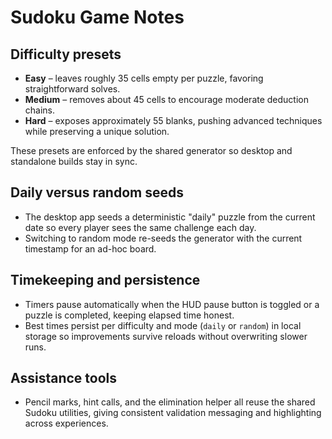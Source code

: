 # Sudoku Game Notes

## Difficulty presets
- **Easy** – leaves roughly 35 cells empty per puzzle, favoring straightforward solves.
- **Medium** – removes about 45 cells to encourage moderate deduction chains.
- **Hard** – exposes approximately 55 blanks, pushing advanced techniques while preserving a unique solution.

These presets are enforced by the shared generator so desktop and standalone builds stay in sync.

## Daily versus random seeds
- The desktop app seeds a deterministic "daily" puzzle from the current date so every player sees the same challenge each day.
- Switching to random mode re-seeds the generator with the current timestamp for an ad-hoc board.

## Timekeeping and persistence
- Timers pause automatically when the HUD pause button is toggled or a puzzle is completed, keeping elapsed time honest.
- Best times persist per difficulty and mode (`daily` or `random`) in local storage so improvements survive reloads without overwriting slower runs.

## Assistance tools
- Pencil marks, hint calls, and the elimination helper all reuse the shared Sudoku utilities, giving consistent validation messaging and highlighting across experiences.
